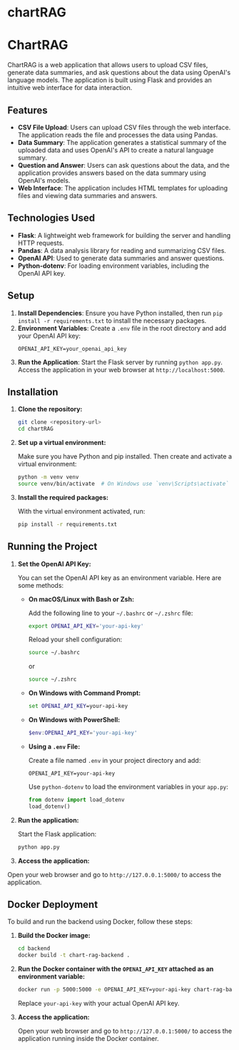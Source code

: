 # chartRAG

# ChartRAG

ChartRAG is a web application that allows users to upload CSV files, generate data summaries, and ask questions about the data using OpenAI's language models. The application is built using Flask and provides an intuitive web interface for data interaction.

## Features

- **CSV File Upload**: Users can upload CSV files through the web interface. The application reads the file and processes the data using Pandas.
- **Data Summary**: The application generates a statistical summary of the uploaded data and uses OpenAI's API to create a natural language summary.
- **Question and Answer**: Users can ask questions about the data, and the application provides answers based on the data summary using OpenAI's models.
- **Web Interface**: The application includes HTML templates for uploading files and viewing data summaries and answers.

## Technologies Used

- **Flask**: A lightweight web framework for building the server and handling HTTP requests.
- **Pandas**: A data analysis library for reading and summarizing CSV files.
- **OpenAI API**: Used to generate data summaries and answer questions.
- **Python-dotenv**: For loading environment variables, including the OpenAI API key.

## Setup

1. **Install Dependencies**: Ensure you have Python installed, then run `pip install -r requirements.txt` to install the necessary packages.
2. **Environment Variables**: Create a `.env` file in the root directory and add your OpenAI API key:
   ```
   OPENAI_API_KEY=your_openai_api_key
   ```
3. **Run the Application**: Start the Flask server by running `python app.py`. Access the application in your web browser at `http://localhost:5000`.


## Installation

1. **Clone the repository:**

   ```bash
   git clone <repository-url>
   cd chartRAG
   ```

2. **Set up a virtual environment:**

   Make sure you have Python and pip installed. Then create and activate a virtual environment:

   ```bash
   python -m venv venv
   source venv/bin/activate  # On Windows use `venv\Scripts\activate`
   ```

3. **Install the required packages:**

   With the virtual environment activated, run:

   ```bash
   pip install -r requirements.txt
   ```

## Running the Project

1. **Set the OpenAI API Key:**

   You can set the OpenAI API key as an environment variable. Here are some methods:

   - **On macOS/Linux with Bash or Zsh:**

     Add the following line to your `~/.bashrc` or `~/.zshrc` file:

     ```bash
     export OPENAI_API_KEY='your-api-key'
     ```

     Reload your shell configuration:

     ```bash
     source ~/.bashrc
     ```

     or

     ```bash
     source ~/.zshrc
     ```

   - **On Windows with Command Prompt:**

     ```cmd
     set OPENAI_API_KEY=your-api-key
     ```

   - **On Windows with PowerShell:**

     ```powershell
     $env:OPENAI_API_KEY='your-api-key'
     ```

   - **Using a `.env` File:**

     Create a file named `.env` in your project directory and add:

     ```
     OPENAI_API_KEY=your-api-key
     ```

     Use `python-dotenv` to load the environment variables in your `app.py`:

     ```python
     from dotenv import load_dotenv
     load_dotenv()
     ```

2. **Run the application:**

   Start the Flask application:

   ```bash
   python app.py
   ```

3. **Access the application:**


Open your web browser and go to `http://127.0.0.1:5000/` to access the application.

## Docker Deployment

To build and run the backend using Docker, follow these steps:

1. **Build the Docker image:**

   ```bash
   cd backend
   docker build -t chart-rag-backend .
   ```

2. **Run the Docker container with the `OPENAI_API_KEY` attached as an environment variable:**

   ```bash
   docker run -p 5000:5000 -e OPENAI_API_KEY=your-api-key chart-rag-backend
   ```

   Replace `your-api-key` with your actual OpenAI API key.

3. **Access the application:**

   Open your web browser and go to `http://127.0.0.1:5000/` to access the application running inside the Docker container.
